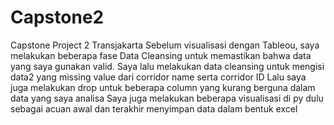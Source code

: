 # Capstone2
Capstone Project 2 Transjakarta
Sebelum visualisasi dengan Tableou, saya melakukan beberapa fase Data Cleansing untuk memastikan bahwa data yang saya gunakan valid.
Saya lalu melakukan data cleansing untuk mengisi data2 yang missing value dari corridor name serta corridor ID
Lalu saya juga melakukan drop untuk beberapa column yang kurang berguna dalam data yang saya analisa
Saya juga melakukan beberapa visualisasi di py dulu sebagai acuan awal
dan terakhir menyimpan data dalam bentuk excel
